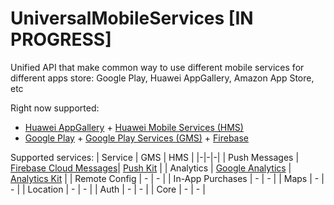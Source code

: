 # UniversalMobileServices [IN PROGRESS]

Unified API that make common way to use different mobile services for different apps store: Google Play, Huawei AppGallery, Amazon App Store, etc

Right now supported:
- [Huawei AppGallery](https://appgallery.huawei.com) + [Huawei Mobile Services (HMS)](https://huaweimobileservices.com/)
- [Google Play](https://play.google.com/store) + [Google Play Services (GMS)](https://developers.google.com/android/guides/overview) + [Firebase](https://firebase.google.com/)

Supported services:
| Service | GMS | HMS |
|-|-|-|
| Push Messages | [Firebase Cloud Messages](https://firebase.google.com/docs/cloud-messaging)| [Push Kit](https://developer.huawei.com/consumer/en/hms/huawei-pushkit/) |
| Analytics | [Google Analytics](https://firebase.google.com/docs/analytics) | [Analytics Kit](https://developer.huawei.com/consumer/en/hms/huawei-analyticskit/) |
| Remote Config | - | - |
| In-App Purchases | - | - |
| Maps | - | - |
| Location | - | - |
| Auth | - | - |
| Core | - | - |
